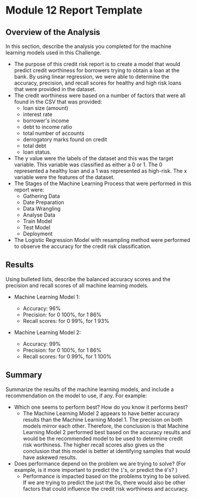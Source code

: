 # Module 12 Report Template

## Overview of the Analysis

In this section, describe the analysis you completed for the machine learning models used in this Challenge. 

* The purpose of this credit risk report is to create a model that would predict credit worthiness for borrowers trying to obtain a loan at the bank. By using linear regression, we were able to determine the accuracy, precision, and recall scores for healthy and high risk loans that were provided in the dataset. 
* The credit worthiness were based on a number of factors that were all found in the CSV that was provided: 
  - loan size (amount)
  - interest rate
  - borrower's income
  - debt to income ratio
  - total number of accounts
  - derrogatory marks found on credit
  - total debt
  - loan status. 
* The y value were the labels of the dataset and this was the target variable. This variable was classified as either a 0 or 1. The 0 represented a healthy loan and a 1 was represented as high-risk. The x variable were the features of the dataset. 
* The Stages of the Machine Learning Process that were performed in this report were: 
  - Gathering Data
  - Date Preparation
  - Data Wrangling 
  - Analyse Data
  - Train Model
  - Test Model 
  - Deployment 
* The Logistic Regression Model with resampling method were performed to observe the accuracy for the credit risk classification. 

## Results

Using bulleted lists, describe the balanced accuracy scores and the precision and recall scores of all machine learning models.

* Machine Learning Model 1:
  - Accuracy: 96% 
  - Precision: for 0 100%, for 1 86% 
  - Recall scores: for 0 99%,  for 1 93%


* Machine Learning Model 2:
  - Accuracy: 99%
  - Precision: for 0 100%, for 1 86% 
  - Recall scores: for 0 99%,  for 1 100%

## Summary

Summarize the results of the machine learning models, and include a recommendation on the model to use, if any. For example:
* Which one seems to perform best? How do you know it performs best?
  - The Machine Learning Model 2 appears to have better accuracy results than the Machine Learning Model 1. The precision on both models mirror each other. Therefore, the conclusion is that Machine Learning Model 2 performed best based on the accuracy results and would be the recommended model to be used to determine credit risk worthiness. The higher recall scores also gives us the conclusion that this model is better at identifying samples that would have askewed results. 
* Does performance depend on the problem we are trying to solve? (For example, is it more important to predict the `1`'s, or predict the `0`'s? )
  - Performance is impacted based on the problems trying to be solved. If we are trying to predict the just the 0s, there would also be other factors that could influence the credit risk worthiness and accuracy. 

